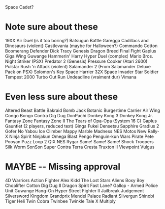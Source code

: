 Space Cadet?

# Note sure about these
19XX
Air Duel (is it too boring?)
Batsugun
Battle Garegga
Cadillacs and Dinosaurs (violent)
Castlevania (maybe for Halloween?)
Commando
Cotton Boomerang
Defender
Dick Tracy Genesis
Dragon Breed
Final Fight
Gaplus
Giga Wing
Guwange
Hammerin' Harry
Hyper Duel (complex)
Mario Bros.
Night Striker (PSX)
Predator 2 (Genesis)
Pressure Cooker (Atari 2600)
Pulstar
Rush 'n Attack (violent)
Salamander 2 (From Salamander Deluxe Pack on PSX)
Solomon's Key
Space Harrier 32X
Space Invader
Star Soldier
Tempest 2000
Turbo Out Run
Undeadline (vraiment dur)
Vimana

# Even less sure about these
Altered Beast
Battle Bakraid
Bomb Jack
Botanic
Burgertime
Carrier Air Wing
Congo Bongo
Contra
Dig Dug
DonPachi
Donkey Kong 3
Donkey Kong Jr.
Fantasy Zone
Fantasy Zone II The Tears of Opa-Opa (System 16 C)
Gaplus
Gauntlet (2 players, reduced text)
Ginga Fukei Densetsu Sapphire
Gradius 2 Gofer No Yabou
Ice Climber
Mappy
Marble Madness NES
Motos
New Rally-X
Ninja Spirit
Ninjakun
Omega Blast
Pengo
Penguin-kun Wars
Pirate Pete
Pooyan
Puzz Loop 2
QIX NES
Rygar
Same! Same! Same!
Shock Troopers
Silk Worm
SonSon
Super Contra
Terra Cresta
Truxton II
Viewpoint
Vulgus

# MAYBE -- Missing approval
4D Warriors
Action Fighter
Alex Kidd The Lost Stars
Aliens
Boxy Boy
Choplifter
Cotton
Dig Dug II
Dragon Spirit
Fast Lane?
Gallop - Armed Police Unit
Guwange
Hang-On
Hyper Street Fighter II
Jailbreak
Judgement Silversword
Kingdom Grandprix
Mendel Palace
Radiant Silvergun
Shinobi
Tiger Heli
Twin Cobra
Twinbee
Twinkle Tale
X Multiply


